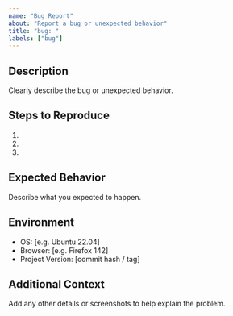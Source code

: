 ```yaml
---
name: "Bug Report"
about: "Report a bug or unexpected behavior"
title: "bug: "
labels: ["bug"]
---
```


## Description
Clearly describe the bug or unexpected behavior.

## Steps to Reproduce
1. 
2. 
3. 

## Expected Behavior
Describe what you expected to happen.

## Environment
- OS: [e.g. Ubuntu 22.04]
- Browser: [e.g. Firefox 142]
- Project Version: [commit hash / tag]

## Additional Context
Add any other details or screenshots to help explain the problem.
